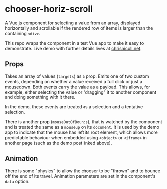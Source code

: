 # chooser-horiz-scroll

A Vue.js component for selecting a value from an array, displayed horizontally and scrollable if the rendered row of items is larger than the containing `<div>`.

This repo wraps the component in a test Vue app to make it easy to demonstrate. Live demo with further details lives at [chrisnicoll.net](http://chrisnicoll.net/web-stuff/vue-misc/vue-horizontal-chooser-component/).

## Props

Takes an array of values (`targets`) as a prop. Emits one of two custom events, depending on whether a value received a full click or just a mousedown. Both events carry the value as a payload. This allows, for example, either selecting the value or "dragging" it to another component and doing something with it there.

In the demo, these events are treated as a selection and a tentative selection.

There is another prop (`mouseOutOfBounds`), that is watched by the component and is treated the same as a `mouseup` on its `document`. It is used by the demo app to indicate that the mouse has left its root element, which allows more predictable behaviour when embedded using `<object>` or `<iframe>` in another page (such as the demo post linked above).

## Animation

There is some "physics" to allow the chooser to be "thrown" and to bounce off the end of its travel. Animation parameters are set in the component's `data` option.
